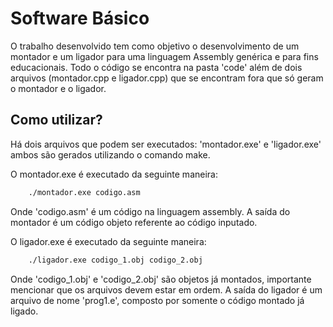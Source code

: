 # Software Básico
O trabalho desenvolvido tem como objetivo o desenvolvimento de um montador e um ligador para uma linguagem Assembly genérica e para fins educacionais. Todo o código se encontra na pasta 'code' além de dois arquivos (montador.cpp e ligador.cpp) que se encontram fora que só geram o montador e o ligador. 

## Como utilizar?
Há dois arquivos que podem ser executados: 'montador.exe' e 'ligador.exe' ambos são gerados utilizando o comando make.

O montador.exe é executado da seguinte maneira:
```bash
    ./montador.exe codigo.asm
```
Onde 'codigo.asm' é um código na linguagem assembly. A saída do montador é um código objeto referente ao código inputado.

O ligador.exe é executado da seguinte maneira:
```bash
    ./ligador.exe codigo_1.obj codigo_2.obj
```
Onde 'codigo_1.obj' e 'codigo_2.obj' são objetos já montados, importante mencionar que os arquivos devem estar em ordem. A saída do ligador é um arquivo de nome 'prog1.e', composto por somente o código montado já ligado.